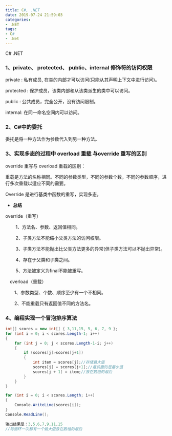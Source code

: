 ```yaml
---
title: C#, .NET
date: 2019-07-24 21:59:03
categories:
- .NET
tags:
- C#
- .Net
---
```


C#       .NET

<!-- More -->

### 1、private、 protected、 public、internal 修饰符的访问权限

private : 私有成员, 在类的内部才可以访问(只能从其声明上下文中进行访问)。  

protected : 保护成员，该类内部和从该类派生的类中可以访问。 

public : 公共成员，完全公开，没有访问限制。  

internal: 在同一命名空间内可以访问。



### 2、C#中的委托

委托是将一种方法作为参数代入到另一种方法。



### 3、实现多态的过程中 overload 重载 与override 重写的区别

override 重写与 overload 重载的区别：

重载是方法的名称相同。不同的参数类型，不同的参数个数，不同的参数顺序，进行多次重载以适应不同的需要。

Override 是进行基类中函数的重写，实现多态。

- **总结**

override（重写）

　　 1、方法名、参数、返回值相同。

　　 2、子类方法不能缩小父类方法的访问权限。

　　 3、子类方法不能抛出比父类方法更多的异常(但子类方法可以不抛出异常)。

　　 4、存在于父类和子类之间。

　　 5、方法被定义为final不能被重写。

　overload（重载）

　　1、参数类型、个数、顺序至少有一个不相同。 

　　2、不能重载只有返回值不同的方法名。



### 4、编程实现一个冒泡排序算法

```c#
int[] scores = new int[] { 3,11,15, 5, 6, 7, 9 };
for (int i = 0; i < scores.Length-1; i++)
{
    for (int j = 0; j < scores.Length-1-i; j++)
    {
        if (scores[j]>scores[j+1])
        {
            int item = scores[j];//存储最大值
            scores[j] = scores[j+1];//最前面的是最小值
            scores[j + 1] = item;//放在数组的最后
        }
    }
}

for (int i = 0; i < scores.Length; i++)
{
    Console.WriteLine(scores[i]);
}
Console.ReadLine();
 
输出结果是：3,5,6,7,9,11,15
//每循环一次都有一个最大值放在数组的最后
```